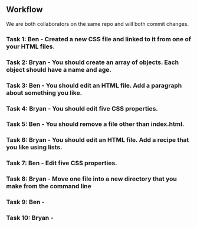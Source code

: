 ## Workflow

We are both collaborators on the same repo and will both commit changes.

### Task 1: Ben - Created a new CSS file and linked to it from one of your HTML files.

### Task 2: Bryan - You should create an array of objects. Each object should have a name and age.

### Task 3: Ben - You should edit an HTML file. Add a paragraph about something you like.

### Task 4: Bryan - You should edit five CSS properties.

### Task 5: Ben - You should remove a file other than index.html.

### Task 6: Bryan - You should edit an HTML file. Add a recipe that you like using lists.

### Task 7: Ben - Edit five CSS properties.

### Task 8:  Bryan - Move one file into a new directory that you make from the command line

### Task 9: Ben -

### Task 10: Bryan -
